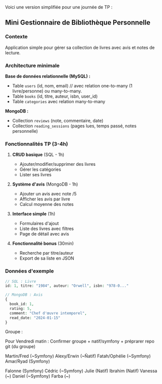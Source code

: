 Voici une version simplifiée pour une journée de TP :

## **Mini Gestionnaire de Bibliothèque Personnelle**

### **Contexte**
Application simple pour gérer sa collection de livres avec avis et notes de lecture.

### **Architecture minimale**

**Base de données relationnelle (MySQL) :**
- Table `users` (id, nom, email) // avec relation one-to-many (1 livre/personne) ou many-to-many. 
- Table `books` (id, titre, auteur, isbn, user_id)
- Table `categories` avec relation many-to-many

**MongoDB :**
- Collection `reviews` (note, commentaire, date)
- Collection `reading_sessions` (pages lues, temps passé, notes personnelle)

### **Fonctionnalités TP (3-4h)**

1. **CRUD basique** (SQL - 1h)
   - Ajouter/modifier/supprimer des livres
   - Gérer les catégories
   - Lister ses livres

2. **Système d'avis** (MongoDB - 1h)
   - Ajouter un avis avec note /5
   - Afficher les avis par livre
   - Calcul moyenne des notes

3. **Interface simple** (1h)
   - Formulaires d'ajout
   - Liste des livres avec filtres
   - Page de détail avec avis

4. **Fonctionnalité bonus** (30min)
   - Recherche par titre/auteur
   - Export de sa liste en JSON

### **Données d'exemple**
```php
// SQL : Livre
id: 1, titre: "1984", auteur: "Orwell", isbn: "978-0..."

// MongoDB : Avis
{
  book_id: 1,
  rating: 5,
  comment: "Chef d'œuvre intemporel",
  read_date: "2024-01-15"
}
```

Groupe : 

Pour Vendredi matin : Confirmer groupe + natif/symfony + préprarer repo git (du groupe)

Martin/Fred (~Symfony) 
Alexy/Erwin (~Ñatif)
Fatah/Ophélie (~Symfony)
Amar/Ryad (Symfony)

Falonne (Symfony)
Cédric (~Symfony)
Julie (Natif)
Ibrahim (Natif)
Vanessa (~)
Daniel (~Symfony)
Farba (~)